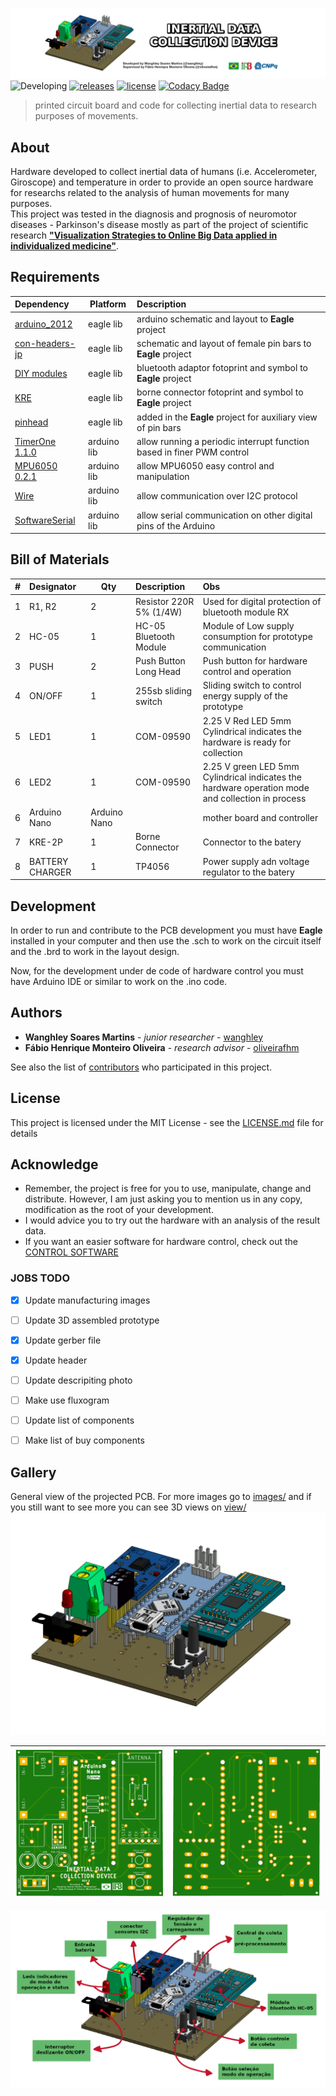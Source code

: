 ![Inertial Data Collection Device](https://raw.githubusercontent.com/Wanghley/Inertial-Data-Collection-Device/main/images/cover.png)
![Developing](https://img.shields.io/badge/Development%20Status-in%20progress-lightgrey)
[![releases](https://img.shields.io/github/v/release/wanghley/Inertial-Data-Collection-Device?include_prereleases&sort=semver)](https://github.com/Wanghley/Inertial-Data-Collection-Device/releases)
[![license](https://img.shields.io/github/license/Wanghley/Inertial-Data-Collection-Device)](https://github.com/RodrigoDornelles/pcb-snowman-xmas/blob/master/LICENSE.txt)
[![Codacy Badge](https://app.codacy.com/project/badge/Grade/8f7f95c491d14a2aa806aab2d97764f6)](https://www.codacy.com/gh/Wanghley/Inertial-Data-Collection-Device/dashboard?utm_source=github.com&amp;utm_medium=referral&amp;utm_content=Wanghley/Inertial-Data-Collection-Device&amp;utm_campaign=Badge_Grade)

>  printed circuit board and code for collecting inertial data to research purposes of movements.

## About
Hardware developed to collect inertial data of humans (i.e. Accelerometer, Giroscope) and temperature in order to provide an open source hardware for researchs related to the analysis of human movements for many purposes.<br>
This project was tested in the diagnosis and prognosis of neuromotor diseases - Parkinson's disease mostly as part of the project of scientific research [**"Visualization Strategies to Online Big Data applied in individualized medicine"**](https://github.com/Wanghley/PIBIC-Strategies-Data-Visualization-Medicine).

## Requirements
| Dependency | Platform | Description |
| :--------- | -------- | :---------- |
| [arduino_2012](https://github.com/Wanghley/Inertial-Data-Collection-Device/blob/main/lib/arduino_2012.lbr) | eagle lib | arduino schematic and layout to **Eagle** project |
| [con-headers-jp](https://github.com/Wanghley/Inertial-Data-Collection-Device/blob/main/lib/con-headers-jp.lbr) | eagle lib | schematic and layout of female pin bars to **Eagle** project |
| [DIY modules](https://github.com/Wanghley/Inertial-Data-Collection-Device/blob/main/lib/diy-modules.lbr) | eagle lib | bluetooth adaptor fotoprint and symbol to **Eagle** project |
| [KRE](https://github.com/Wanghley/Inertial-Data-Collection-Device/blob/main/lib/kre.lbr) | eagle lib | borne connector fotoprint and symbol to **Eagle** project |
| [pinhead](https://github.com/Wanghley/Inertial-Data-Collection-Device/blob/main/lib/pinhead.lbr) | eagle lib | added in the **Eagle** project for auxiliary view of pin bars |
| [TimerOne 1.1.0](https://github.com/Wanghley/Inertial-Data-Collection-Device/blob/main/lib/TimerOne-1.1.0.zip) | arduino lib | allow running a periodic interrupt function based in finer PWM control |
| [MPU6050 0.2.1](https://github.com/Wanghley/Inertial-Data-Collection-Device/blob/main/lib/MPU6050-0.2.1.zip) | arduino lib | allow MPU6050 easy control and manipulation |
| [Wire](https://www.arduino.cc/en/reference/wire) | arduino lib | allow communication over I2C protocol |
| [SoftwareSerial](https://www.arduino.cc/en/Reference/softwareSerial) | arduino lib | allow serial communication on other digital pins of the Arduino |

## Bill of Materials
| # | Designator | Qty | Description | Obs |
| - | :--------- | --- | :---------- | :---------- | 
| 1 | R1, R2 | 2 | Resistor 220R 5% (1/4W) | Used for digital protection of bluetooth module RX |
| 2 | HC-05 | 1 | HC-05 Bluetooth Module | Module of Low supply consumption for prototype communication |
| 3 | PUSH | 2 | Push Button Long Head | Push button for hardware control and operation  |
| 4 | ON/OFF | 1 | 255sb sliding switch | Sliding switch to control energy supply of the prototype |
| 5 | LED1 | 1 | COM-09590 | 2.25 V Red LED 5mm Cylindrical indicates the hardware is ready for collection |
| 6 | LED2 | 1 | COM-09590 | 2.25 V green LED 5mm Cylindrical indicates the hardware operation mode and collection in process |
| 6 | Arduino Nano | Arduino Nano | | mother board and controller |
| 7 | KRE-2P | 1 | Borne Connector | Connector to the batery |
| 8 | BATTERY CHARGER | 1 | TP4056 | Power supply adn voltage regulator to the batery |

## Development
In order to run and contribute to the PCB development you must have **Eagle**  installed in your computer and then use the .sch to work on the circuit itself and the .brd to work in the layout design.

Now, for the development under de code of hardware control you must have Arduino IDE or similar to work on the .ino code.

## Authors
*   **Wanghley Soares Martins** - *junior researcher* - [wanghley](https://github.com/wanghley)
*   **Fábio Henrique Monteiro Oliveira** - *research advisor* - [oliveirafhm](https://github.com/oliveirafhm)

See also the list of [contributors](https://github.com/Wanghley/PIBIC-Strategies-Data-Visualization-Medicine/contributors) who participated in this project.

## License
This project is licensed under the MIT License - see the [LICENSE.md](LICENSE.md) file for details

## Acknowledge
*   Remember, the project is free for you to use, manipulate, change and distribute. However, I am just asking you to mention us in any copy, modification as the root of your development.
*   I would advice you to try out the hardware with an analysis of the result data.
*   If you want an easier software for hardware control, check out the [CONTROL SOFTWARE](https://github.com/Wanghley/PIBIC-Strategies-Data-Visualization-Medicine)
### JOBS TODO
- [x] Update manufacturing images
- [ ] Update 3D assembled prototype
- [x] Update gerber file
- [x] Update header
- [ ] Update descripiting photo
- [ ] Make use fluxogram
- [ ] Update list of components
- [ ] Make list of buy components



## Gallery
General view of the projected PCB. For more images go to [images/](https://github.com/Wanghley/Inertial-Data-Collection-Device/tree/main/images) and if you still want to see more you can see 3D views on [view/](https://github.com/Wanghley/Inertial-Data-Collection-Device/tree/main/view)
![3d](https://raw.githubusercontent.com/Wanghley/Inertial-Data-Collection-Device/main/images/motion%20sense%20rev2%20assembled.png)

| ![3d](https://raw.githubusercontent.com/Wanghley/Inertial-Data-Collection-Device/main/images/board%20rev2%20-%20top.png) | ![3d](https://raw.githubusercontent.com/Wanghley/Inertial-Data-Collection-Device/main/images/board%20rev2%20-%20botton.png)|
|-|-|

![3d](https://raw.githubusercontent.com/Wanghley/Inertial-Data-Collection-Device/main/images/diagram%20rev2.png) 
